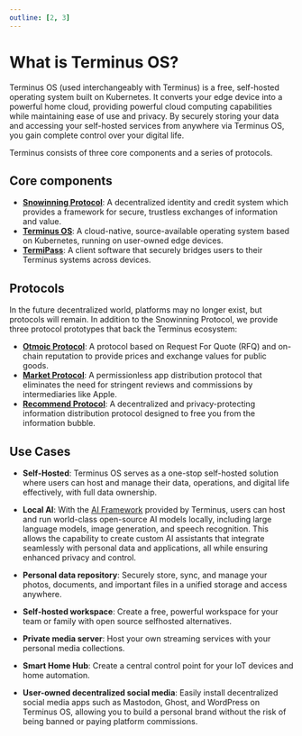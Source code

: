 ```yaml
---
outline: [2, 3]
---
```


# What is Terminus OS?

Terminus OS (used interchangeably with Terminus) is a free, self-hosted operating system built on Kubernetes. It converts your edge device into a powerful home cloud, providing powerful cloud computing capabilities while maintaining ease of use and privacy. By securely storing your data and accessing your self-hosted services from anywhere via Terminus OS, you gain complete control over your digital life. 

Terminus consists of three core components and a series of protocols.

## Core components

- [**Snowinning Protocol**](../../developer/contribute/snowinning/overview): A decentralized identity and credit system which provides a framework for secure, trustless exchanges of information and value. 
- [**Terminus OS**](../terminus/overview.md): A cloud-native, source-available operating system based on Kubernetes, running on user-owned edge devices.
- [**TermiPass**](../../how-to/termipass/overview.md): A client software that securely bridges users to their Terminus systems across devices.
 
## Protocols

In the future decentralized world, platforms may no longer exist, but protocols will remain. In addition to the Snowinning Protocol, we provide three protocol prototypes that back the Terminus ecosystem:

- [**Otmoic Protocol**](../protocol/otmoic.md): A protocol based on Request For Quote (RFQ) and on-chain reputation to provide prices and exchange values for public goods.
- [**Market Protocol**](../protocol/market.md): A permissionless app distribution protocol that eliminates the need for stringent reviews and commissions by intermediaries like Apple.
- [**Recommend Protocol**](../protocol/recommend.md): A decentralized and privacy-protecting information distribution protocol designed to free you from the information bubble.
 
## Use Cases

- **Self-Hosted**: Terminus OS serves as a one-stop self-hosted solution where users can host and manage their data, operations, and digital life effectively, with full data ownership.

- **Local AI**: With the [AI Framework](../terminus/ai.md) provided by Terminus, users can host and run world-class open-source AI models locally, including large language models, image generation, and speech recognition. This allows the capability to create custom AI assistants that integrate seamlessly with  personal data and applications, all while ensuring enhanced privacy and control.

- **Personal data repository**: Securely store, sync, and manage your photos, documents, and important files in a unified storage and access anywhere. 

- **Self-hosted workspace**: Create a free, powerful workspace for your team or family with open source selfhosted alternatives. 

- **Private media server**: Host your own streaming services with your personal media collections. 

- **Smart Home Hub**: Create a central control point for your IoT devices and home automation.  

- **User-owned decentralized social media**: Easily install decentralized social media apps such as Mastodon, Ghost, and WordPress on Terminus OS, allowing you to build a personal brand without the risk of being banned or paying platform commissions. 


